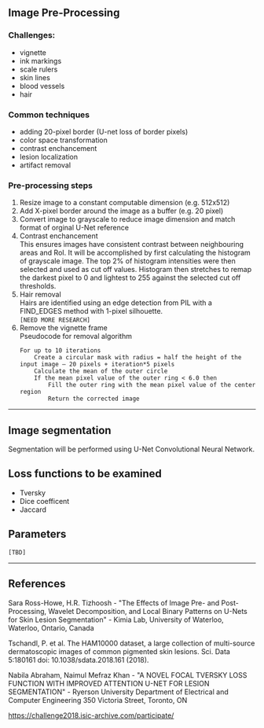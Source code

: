 ## Image Pre-Processing
### Challenges:
* vignette
* ink markings
* scale rulers
* skin lines
* blood vessels
* hair

### Common techniques
* adding 20-pixel border (U-net loss of border pixels)
* color space transformation
* contrast enchancement
* lesion localization
* artifact removal


### Pre-processing steps
1. Resize image to a constant computable dimension (e.g. 512x512)  
1. Add X-pixel border around the image as a buffer (e.g. 20 pixel)  
1. Convert image to grayscale to reduce image dimension and match format of orginal U-Net reference  
1. Contrast enchancement  
    This ensures images have consistent contrast between neighbouring areas and RoI. It will be accomplished by first calculating the histogram of grayscale image. The top 2% of histogram intensities were then selected and used as cut off values. Histogram then stretches to remap the darkest pixel to 0 and lightest to 255 against the selected cut off thresholds.  
1. Hair removal  
    Hairs are identified using an edge detection from PIL with a FIND_EDGES method with 1-pixel silhouette.  
    `[NEED MORE RESEARCH]`  
1. Remove the vignette frame  
    Pseudocode for removal algorithm  
    ```
    For up to 10 iterations  
        Create a circular mask with radius = half the height of the input image – 20 pixels + iteration*5 pixels  
        Calculate the mean of the outer circle
        If the mean pixel value of the outer ring < 6.0 then  
            Fill the outer ring with the mean pixel value of the center region 
            Return the corrected image
    ```  

***
## Image segmentation  
Segmentation will be performed using U-Net Convolutional Neural Network.
## Loss functions to be examined
* Tversky 
* Dice coefficent 
* Jaccard  

## Parameters  
`[TBD]`  


***
## References  
Sara Ross-Howe, H.R. Tizhoosh - "The Effects of Image Pre- and Post-Processing, Wavelet Decomposition, and Local Binary Patterns on U-Nets for Skin Lesion Segmentation" - Kimia Lab, University of Waterloo, Waterloo, Ontario, Canada  

Tschandl, P. et al. The HAM10000 dataset, a large collection of multi-source
dermatoscopic images of common pigmented skin lesions. Sci. Data 5:180161 doi: 10.1038/sdata.2018.161 (2018).  

Nabila Abraham, Naimul Mefraz Khan - "A NOVEL FOCAL TVERSKY LOSS FUNCTION WITH IMPROVED ATTENTION U-NET FOR LESION SEGMENTATION" - Ryerson University Department of Electrical and Computer Engineering 350 Victoria Street, Toronto, ON  

https://challenge2018.isic-archive.com/participate/

